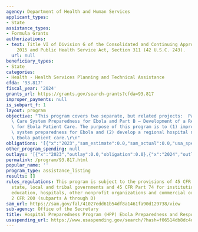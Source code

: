 ```yaml
---
agency: Department of Health and Human Services
applicant_types:
- State
assistance_types:
- Formula Grants
authorizations:
- text: Title VI of Division G of the Consolidated and Continuing Appropriations Act,
    2015 and Public Health Service Act, Section 311 (42 U.S.C. 243).
  url: null
beneficiary_types:
- State
categories:
- Health - Health Services Planning and Technical Assistance
cfda: '93.817'
fiscal_year: '2024'
grants_url: https://grants.gov/search-grants?cfda=93.817
improper_payments: null
is_subpart_f: 1
layout: program
objective: "This program covers two separate, but related projects:  Part A – Health\
  \ Care System Preparedness for Ebola and Part B – Development of a Regional Network\
  \ for Ebola Patient Care. The purpose of this program is to (1) improve healthcare\
  \ system preparedness for Ebola and (2) develop a regional hospital network for\
  \ Ebola patient care.\r\n"
obligations: '[{"x":"2023","sam_estimate":0.0,"sam_actual":0.0,"usa_spending_actual":27401743.29},{"x":"2024","sam_estimate":0.0,"sam_actual":0.0,"usa_spending_actual":-155378.85},{"x":"2025","sam_estimate":0.0,"sam_actual":0.0,"usa_spending_actual":25718038.11}]'
other_program_spending: null
outlays: '[{"x":"2023","outlay":0.0,"obligation":0.0},{"x":"2024","outlay":0.0,"obligation":0.0},{"x":"2025","outlay":0.0,"obligation":0.0}]'
permalink: /program/93.817.html
popular_name: ''
program_type: assistance_listing
results: []
rules_regulations: This program is subject to the provisions of 45 CFR Part 92 for
  state, local and tribal governments and 45 CFR Part 74 for institutions of higher
  education, hospitals, other nonprofit organizations and commercial organization;
  2 CFR 200 (subparts A through D)
sam_url: https://sam.gov/fal/41027edd61b54df8a1461fa90d129738/view
sub-agency: Office of the Secretary
title: Hospital Preparedness Program (HPP) Ebola Preparedness and Response Activities
usaspending_url: https://www.usaspending.gov/search/?hash=f06514db8dc4df18b1fd1bd77e3cc23d
---
```

